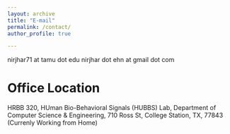 ```yaml
---
layout: archive
title: "E-mail"
permalink: /contact/
author_profile: true

---
```

nirjhar71 at tamu dot edu
nirjhar dot ehn at gmail dot com


Office Location
======
HRBB 320, HUman Bio-Behavioral Signals (HUBBS) Lab,
Department of Computer Science & Engineering, 
710 Ross St, College Station, TX, 77843
(Currenly Working from Home)



